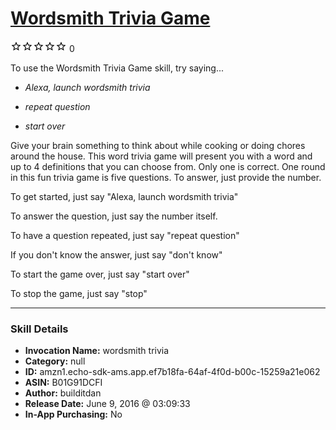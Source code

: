 # [Wordsmith Trivia Game](http://alexa.amazon.com/#skills/amzn1.echo-sdk-ams.app.ef7b18fa-64af-4f0d-b00c-15259a21e062)
![0 stars](../../images/ic_star_border_black_18dp_1x.png)![0 stars](../../images/ic_star_border_black_18dp_1x.png)![0 stars](../../images/ic_star_border_black_18dp_1x.png)![0 stars](../../images/ic_star_border_black_18dp_1x.png)![0 stars](../../images/ic_star_border_black_18dp_1x.png) 0

To use the Wordsmith Trivia Game skill, try saying...

* *Alexa, launch wordsmith trivia*

* *repeat question*

* *start over*

Give your brain something to think about while cooking or doing chores around the house. This word trivia game will present you with a word and up to 4 definitions that you can choose from. Only one is correct. One round in this fun trivia game is five questions. To answer, just provide the number. 

To get started,  just say "Alexa, launch wordsmith trivia"

To answer the question, just say the number itself.

To have a question repeated, just say "repeat question"

If you don't know the answer, just say  "don't know"

To start the game over, just say "start over"

To stop the game, just say "stop"

***

### Skill Details

* **Invocation Name:** wordsmith trivia
* **Category:** null
* **ID:** amzn1.echo-sdk-ams.app.ef7b18fa-64af-4f0d-b00c-15259a21e062
* **ASIN:** B01G91DCFI
* **Author:** builditdan
* **Release Date:** June 9, 2016 @ 03:09:33
* **In-App Purchasing:** No
